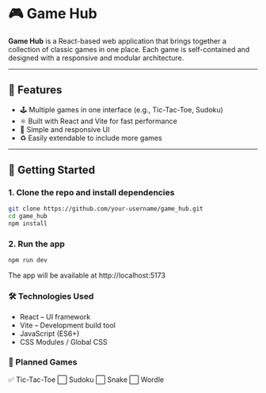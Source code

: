 # 🎮 Game Hub

**Game Hub** is a React-based web application that brings together a collection of classic games in one place. Each game is self-contained and designed with a responsive and modular architecture.

---

## 🧩 Features

- 🕹️ Multiple games in one interface (e.g., Tic-Tac-Toe, Sudoku)
- ⚛️ Built with React and Vite for fast performance
- 🎨 Simple and responsive UI
- ♻️ Easily extendable to include more games

---

## 🚀 Getting Started

### 1. Clone the repo and install dependencies

```bash
git clone https://github.com/your-username/game_hub.git
cd game_hub
npm install
```

### 2. Run the app

```bash
npm run dev
```
The app will be available at http://localhost:5173

### 🛠️ Technologies Used
  - React – UI framework
  - Vite – Development build tool
  - JavaScript (ES6+)
  - CSS Modules / Global CSS

### 📌 Planned Games
✅ Tic-Tac-Toe
⬜ Sudoku
⬜ Snake
⬜ Wordle
